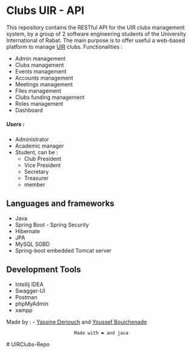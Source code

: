 # Clubs UIR - API

This repository contains the RESTful API for the UIR clubs management system, by a group of 2 software engineering students of the University International of Rabat.
The main purpose is to offer useful a web-based platform to manage [UIR](https://www.uir.ac.ma/en) clubs. 
Functionalities : 
  - Admin management
  - Clubs management
  - Events management
  - Accounts management
  - Meetings management
  - Files management
  - Clubs funding management
  - Roles management
  - Dashboard 
##### Users : 
  - Administrator
  - Academic manager
  - Student,   can be :
      - Club President 
      - Vice President 
      - Secretary
      - Treasurer
       - member
        
## Languages and frameworks

- Java
- Spring Boot - Spring Security
- Hibernate 
- JPA
- MySQL SGBD
- Spring-boot embedded Tomcat server

## Development Tools

- Intellij IDEA 
- Swagger-UI
- Postman
- phpMyAdmin 
- xampp

Made by : - [Yassine Deriouch](https://github.com/YassineDeriouch) and [Youssef Bouichenade](https://github.com/Youssef-Yb07/) 
<br>

```						     Made with ❤️ and java		     			     ``` <br>





#   U I R C l u b s - R e p o 
 
 
